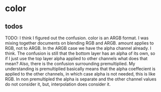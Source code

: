 # color

## todos
TODO: I think I figured out the confusion. color is an ARGB format. I was
mixing together documents on blending RGB and ARGB. amount applies to RGB,
not to ARGB. In the ARGB case we have the alpha channel already. I think.
The confusion is still that the bottom layer has an alpha of its own, so
if I just use the top layer alpha applied to other channels what does that
mean? Also, there is the confusion surrounding premultiplied. My understanding
is premultiplied basically means that the alpha coeffecient is applied to
the other channels, in which case alpha is not needed, this is like RGB.
In non premultipled the alpha is separate and the other channel values do
not consider it, but, interpolation does consider it.
